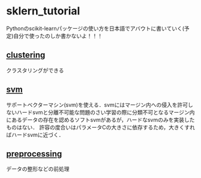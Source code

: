 # sklern_tutorial
Pythonのscikit-learnパッケージの使い方を日本語でアバウトに書いていく(予定)自分で使ったのしか書かないよ！！！

## [clustering](clustering)
クラスタリングができる

## [svm](svm)
サポートベクターマシン(svm)を使える．svmにはマージン内への侵入を許可しないハードsvmと分離不可能な問題のさい学習の際に分類不可となるマージン内にあるデータの存在を認めるソフトsvmがあるが，ハードなsvmのみを実装したものはない．
許容の度合いはパラメータCの大きさに依存するため，大きくすればハードsvmに近づく．

## [preprocessing](preprocessing)
データの整形などの前処理
